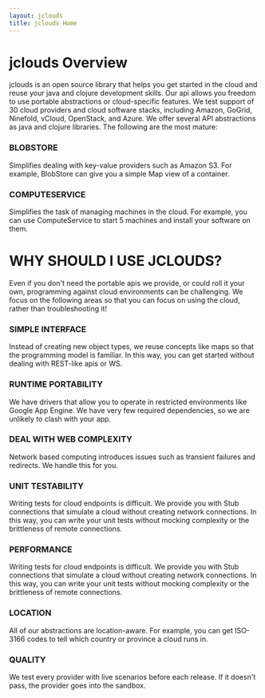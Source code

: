 ```yaml
---
layout: jclouds
title: jclouds Home
---
```


# jclouds Overview
jclouds is an open source library that helps you get started in the cloud and reuse your java and clojure development skills. Our api allows you freedom to use portable abstractions or cloud-specific features. We test support of 30 cloud providers and cloud software stacks, including Amazon, GoGrid, Ninefold, vCloud, OpenStack, and Azure.
We offer several API abstractions as java and clojure libraries. The following are the most mature:

### BLOBSTORE
Simplifies dealing with key-value providers such as Amazon S3. For example, BlobStore can give you a simple Map view of a container.

### COMPUTESERVICE
Simplifies the task of managing machines in the cloud. For example, you can use ComputeService to start 5 machines and install your software on them.

# WHY SHOULD I USE JCLOUDS?

Even if you don't need the portable apis we provide, or could roll it your own, programming against cloud environments can be challenging. We focus on the following areas so that you can focus on using the cloud, rather than troubleshooting it!

### SIMPLE INTERFACE
Instead of creating new object types, we reuse concepts like maps so that the programming model is familiar. In this way, you can get started without dealing with REST-like apis or WS.

### RUNTIME PORTABILITY
We have drivers that allow you to operate in restricted environments like Google App Engine. We have very few required dependencies, so we are unlikely to clash with your app.

### DEAL WITH WEB COMPLEXITY
Network based computing introduces issues such as transient failures and redirects.
We handle this for you.

### UNIT TESTABILITY
Writing tests for cloud endpoints is difficult. We provide you with Stub connections that simulate a cloud without creating network connections. In this way, you can write your unit tests without mocking complexity or the brittleness of remote connections.

### PERFORMANCE
Writing tests for cloud endpoints is difficult. We provide you with Stub connections that simulate a cloud without creating network connections. In this way, you can write your unit tests without mocking complexity or the brittleness of remote connections.

### LOCATION 
All of our abstractions are location-aware. For example, you can get ISO-3166 codes to tell which country or province a cloud runs in.

### QUALITY 
We test every provider with live scenarios before each release. If it doesn't pass, the provider goes into the sandbox.
